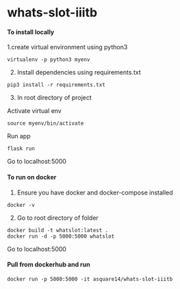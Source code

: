 # whats-slot-iiitb

#### To install locally

1.create virtual environment using python3

```
virtualenv -p python3 myenv
```

2. Install dependencies using requirements.txt

```
pip3 install -r requirements.txt
```

3. In root directory of project

Activate virtual env

```
source myenv/bin/activate
```
Run app

```
flask run 
```
Go to localhost:5000


#### To run on docker

1. Ensure you have docker and docker-compose installed 

```
docker -v
```
2. Go to root directory of folder

```
docker build -t whatslot:latest .
docker run -d -p 5000:5000 whatslot
```

Go to localhost:5000

#### Pull from dockerhub and run

```
docker run -p 5000:5000 -it asquare14/whats-slot-iiitb
```

